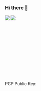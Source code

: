 ### Hi there 👋


<div>
  <img align="left" src="https://github-readme-stats.vercel.app/api?username=imcvampire&count_private=true&show_icons=true&theme=gruvbox" />
</div>
<div>
  <img align="left" src="https://github-readme-stats.vercel.app/api/top-langs/?username=imcvampire&theme=gruvbox&hide=html" />
</div>

<!-- A stupid workaround -->
<br>
<br>
<br>
<br>
<br>
<br>
<br>
<br>
<br>
<br>
<br>
<br>

PGP Public Key: 

